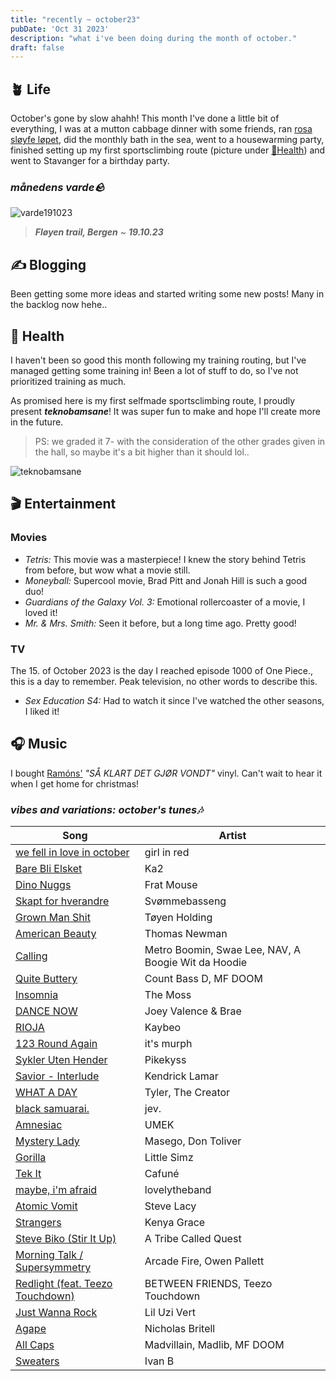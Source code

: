 ```yaml
---
title: "recently ~ october23"
pubDate: 'Oct 31 2023'
description: "what i've been doing during the month of october."
draft: false
---
```

## 🪴 Life

October's gone by slow ahahh! This month I've done a little bit of everything, I was at a mutton cabbage dinner with some friends, ran [rosa sløyfe løpet](https://www.rosasloyfelopet.no/bergen/), did the monthly bath in the sea, went to a housewarming party, finished setting up my first sportsclimbing route (picture under [💪Health](#💪-health)) and went to Stavanger for a birthday party.

### _månedens varde🪨_

![varde191023](/img/varder/varde191023.webp)

> ***Fløyen trail, Bergen*** ~ ***19.10.23***

## ✍️ Blogging

Been getting some more ideas and started writing some new posts! Many in the backlog now hehe..

## 💪 Health

I haven't been so good this month following my training routing, but I've managed getting some training in! Been a lot of stuff to do, so I've not prioritized training as much.

As promised here is my first selfmade sportsclimbing route, I proudly present ***teknobamsane***! It was super fun to make and hope I'll create more in the future. 

> PS: we graded it 7- with the consideration of the other grades given in the hall, so maybe it's a bit higher than it should lol..

![teknobamsane](/img/teknobamsane.webp)

## 🎬 Entertainment

### Movies

- *Tetris:* This movie was a masterpiece! I knew the story behind Tetris from before, but wow what a movie still.
- *Moneyball:* Supercool movie, Brad Pitt and Jonah Hill is such a good duo!
- *Guardians of the Galaxy Vol. 3:* Emotional rollercoaster of a movie, I loved it!
- *Mr. & Mrs. Smith:* Seen it before, but a long time ago. Pretty good!

### TV

The 15. of October 2023 is the day I reached episode 1000 of One Piece., this is a day to remember. Peak television, no other words to describe this.

- *Sex Education S4:* Had to watch it since I've watched the other seasons, I liked it!

## 🎧 Music

I bought [Ramóns'](https://open.spotify.com/artist/5r6ViSL3nacDRVBtnXlixL) *"SÅ KLART DET GJØR VONDT"* vinyl. Can't wait to hear it when I get home for christmas!

### _vibes and variations: october's tunes🎶_

| Song | Artist |
| ---- | ------ |
| [we fell in love in october](https://open.spotify.com/track/6IPwKM3fUUzlElbvKw2sKl?si=6acf244937434feb) | girl in red |
| [Bare Bli Elsket](https://open.spotify.com/track/6matUltqOakHmysIfFgF2w?si=83808d81b8d4490d) | Ka2 |
| [Dino Nuggs](https://open.spotify.com/track/3aeLt8d3wO5gmuRvB1Kthy?si=57c7c153b9a2496f) | Frat Mouse |
| [Skapt for hverandre](https://open.spotify.com/track/6v5zeiAWCr4p2roaGJdtev?si=59bd4a0342ae4a2e) | Svømmebasseng |
| [Grown Man Shit](https://open.spotify.com/track/3BpzUYqPfyMK11w0YqPC4x?si=09dc529fd35a4bae) | Tøyen Holding |
| [American Beauty](https://open.spotify.com/track/6XJGpirOP4Bgurcvkdanxb?si=cac27b349b0e410a) | Thomas Newman |
| [Calling](https://open.spotify.com/track/5rurggqwwudn9clMdcchxT?si=1650f067fcf84058) | Metro Boomin, Swae Lee, NAV, A Boogie Wit da Hoodie |
| [Quite Buttery](https://open.spotify.com/track/6um8falqCT0st7YLJlgaWs?si=f8f735dc1be44751) | Count Bass D, MF DOOM |
| [Insomnia](https://open.spotify.com/track/35Z7oHhfYZJ5KTAG87nWPb?si=c1e7ab5435fd4329) | The Moss |
| [DANCE NOW](https://open.spotify.com/track/2LPNXtjG3eaIbFBoaMN354?si=e1ff43066e92492c) | Joey Valence & Brae |
| [RIOJA](https://open.spotify.com/track/5ao6ION6ncLkAYVdA3HcKz?si=e0619a268cac4bba) | Kaybeo |
| [123 Round Again](https://open.spotify.com/track/79uPlIsoReDVUWIH9aB0YA?si=213e3563da7c4398) | it's murph |
| [Sykler Uten Hender](https://open.spotify.com/track/1wK8ispuUn29nRfGULqo0l?si=7ccf7e046c2244bb) | Pikekyss |
| [Savior - Interlude](https://open.spotify.com/track/5G4uLkFKdEZLcuNyeomQmE?si=6ae1b4241f9a482f) | Kendrick Lamar |
| [WHAT A DAY](https://open.spotify.com/track/3v3gyQkwRQGwDUZ7V2q2lF?si=86d05e42db2e43db) | Tyler, The Creator |
| [black samuarai.](https://open.spotify.com/track/16JrfiRjHTFahRTV6fPKqQ?si=9ba8bcc5ad6a4e4b) | jev. |
| [Amnesiac](https://open.spotify.com/track/6xrsoTWyI9KrnQja71ecdO?si=fd426e3acb9d4e69) | UMEK |
| [Mystery Lady](https://open.spotify.com/track/0bkTdkWwGk3OGFX0afD3Wj?si=850bff228ef94a57) | Masego, Don Toliver |
| [Gorilla](https://open.spotify.com/track/0pJO1tc1GpnxFyQp6Zp82r?si=f3e2d8d8c8634511) | Little Simz |
| [Tek It](https://open.spotify.com/track/751srcHf5tUqcEa9pRCQwP?si=4d59bd1f514243d3) | Cafuné |
| [maybe, i'm afraid](https://open.spotify.com/track/4LU5CO0wa6WryKRadMqFZf?si=1079ae0756fc4690) | lovelytheband |
| [Atomic Vomit](https://open.spotify.com/track/3YBfHJTZPHn5DqgMnD6g5g?si=57369a2b4e9248c0) | Steve Lacy |
| [Strangers](https://open.spotify.com/track/5mjYQaktjmjcMKcUIcqz4s?si=77500ee51ee74d02) | Kenya Grace |
| [Steve Biko (Stir It Up)](https://open.spotify.com/track/671sDyeE398eD0sdGuVbZU?si=f1f5f2fda49f421b) | A Tribe Called Quest |
| [Morning Talk / Supersymmetry](https://open.spotify.com/track/0WjXmnmCCGq5GGlxjD34Zc?si=04f6bbdbda334f93) | Arcade Fire, Owen Pallett |
| [Redlight (feat. Teezo Touchdown)](https://open.spotify.com/track/7mcYosmfRFxXJN3hwwNXnL?si=0b40ab0be71e4b79) | BETWEEN FRIENDS, Teezo Touchdown |
| [Just Wanna Rock](https://open.spotify.com/track/4FyesJzVpA39hbYvcseO2d?si=a81a9b6ebc624266) | Lil Uzi Vert |
| [Agape](https://open.spotify.com/track/2IvnDjlgH8yy70Nz99UdcJ?si=cd80131ad2834013) | Nicholas Britell |
| [All Caps](https://open.spotify.com/track/21O0XXPEWPtePt5RMY93Ob?si=7b181b613add4499) | Madvillain, Madlib, MF DOOM |
| [Sweaters](https://open.spotify.com/track/6LIdQXimZpFIXWjOqLbyAT?si=81c9f7c51c5a477f) | Ivan B |